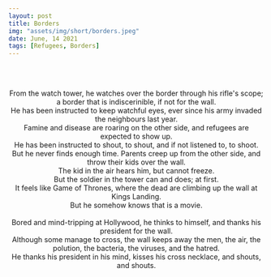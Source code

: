 ```yaml
---
layout: post
title: Borders
img: "assets/img/short/borders.jpeg"
date: June, 14 2021
tags: [Refugees, Borders]
---
```


<br><br>
<div align="center">

From the watch tower, he watches over the border through his rifle's scope; <br>
a border that is indiscerinible, if not for the wall. <br>
He has been instructed to keep watchful eyes, ever since his army invaded the neighbours last year. <br>
Famine and disease are roaring on the other side, and refugees are expected to show up. <br>
He has been instructed to shout, to shout, and if not listened to, to shoot.<br>
But he never finds enough time. Parents creep up from the other side, and throw their kids over the wall. <br>
The kid in the air hears him, but cannot freeze. <br>
But the soldier in the tower can and does; at first. <br>
It feels like Game of Thrones, where the dead are climbing up the wall at Kings Landing. <br>
But he somehow knows that is a movie. <br>  
Bored and mind-tripping at Hollywood, he thinks to himself, and thanks his president for the wall. <br>
Although some manage to cross, the wall keeps away the men, the air, the polution, the bacteria, the viruses, and the hatred. <br>
He thanks his president in his mind, kisses his cross necklace, and shouts, and shouts. <br>
  
</div>
<br><br>
<br><br>
<br><br>
<br><br>
<br><br>
<br><br>
